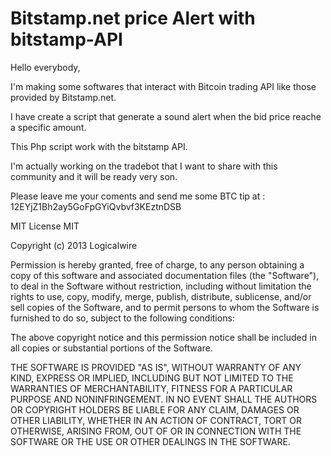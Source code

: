 Bitstamp.net price Alert with bitstamp-API
==========================================

Hello everybody,

I'm making some softwares that interact with Bitcoin trading API like those provided by Bitstamp.net.

I have create a script that generate a sound alert when the bid price reache a specific amount.

This Php script work with the bitstamp API.

I'm actually working on the tradebot that I want to share with this community and it will be ready very son.

Please leave me your coments and send me some BTC tip at : 12EYjZ1Bh2ay5GoFpGYiQvbvf3KEztnDSB


MIT License MIT

Copyright (c) 2013 Logicalwire

Permission is hereby granted, free of charge, to any person obtaining a copy of this software and associated documentation files (the "Software"), to deal in the Software without restriction, including without limitation the rights to use, copy, modify, merge, publish, distribute, sublicense, and/or sell copies of the Software, and to permit persons to whom the Software is furnished to do so, subject to the following conditions:

The above copyright notice and this permission notice shall be included in all copies or substantial portions of the Software.

THE SOFTWARE IS PROVIDED "AS IS", WITHOUT WARRANTY OF ANY KIND, EXPRESS OR IMPLIED, INCLUDING BUT NOT LIMITED TO THE WARRANTIES OF MERCHANTABILITY, FITNESS FOR A PARTICULAR PURPOSE AND NONINFRINGEMENT. IN NO EVENT SHALL THE AUTHORS OR COPYRIGHT HOLDERS BE LIABLE FOR ANY CLAIM, DAMAGES OR OTHER LIABILITY, WHETHER IN AN ACTION OF CONTRACT, TORT OR OTHERWISE, ARISING FROM, OUT OF OR IN CONNECTION WITH THE SOFTWARE OR THE USE OR OTHER DEALINGS IN THE SOFTWARE.
